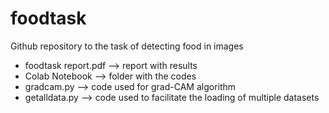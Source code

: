 # foodtask

Github repository to the task of detecting food in images


* foodtask report.pdf --> report with results
* Colab Notebook --> folder with the codes
* gradcam.py --> code used for grad-CAM algorithm
* getalldata.py --> code used to facilitate the loading of multiple datasets
